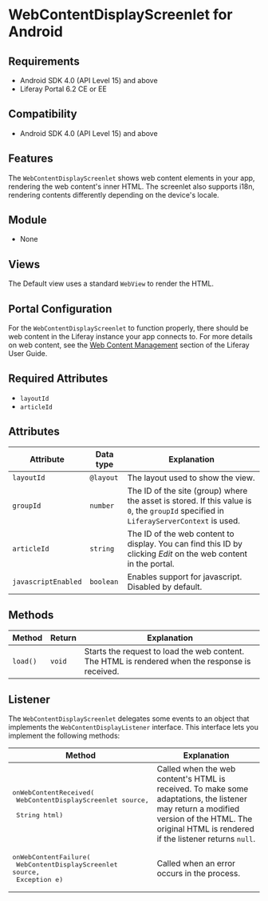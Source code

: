 # WebContentDisplayScreenlet for Android

## Requirements

- Android SDK 4.0 (API Level 15) and above
- Liferay Portal 6.2 CE or EE

## Compatibility

- Android SDK 4.0 (API Level 15) and above

## Features

The `WebContentDisplayScreenlet` shows web content elements in your app, rendering the web content's inner HTML. The screenlet also supports i18n, rendering contents differently depending on the device's locale.

## Module

- None

## Views

The Default view uses a standard `WebView` to render the HTML.

<!-- PICTURE
![The `WebContentDisplayScreenlet` using the Default theme](Images/webcontent.png) -->

## Portal Configuration

For the `WebContentDisplayScreenlet` to function properly, there should be web content in the Liferay instance your app connects to. For more details on web content, see the [Web Content Management](https://dev.liferay.com/discover/portal/-/knowledge_base/6-2/web-content-management) section of the Liferay User Guide.

## Required Attributes

- `layoutId`
- `articleId`

## Attributes

| Attribute | Data type | Explanation |
|-----------|-----------|-------------| 
| `layoutId` | `@layout` | The layout used to show the view. |
| `groupId` | `number` | The ID of the site (group) where the asset is stored. If this value is `0`, the `groupId` specified in `LiferayServerContext` is used. |
| `articleId` | `string` | The ID of the web content to display. You can find this ID by clicking *Edit* on the web content in the portal. |
| `javascriptEnabled` | `boolean` | Enables support for javascript. Disabled by default. |

## Methods

| Method | Return | Explanation |
|-----------|-----------|-------------| 
| `load()` | `void` | Starts the request to load the web content. The HTML is rendered when the response is received. |

## Listener

The `WebContentDisplayScreenlet` delegates some events to an object that implements the `WebContentDisplayListener` interface. This interface lets you implement the following methods:

| Method | Explanation |
|-----------|-------------| 
|  <pre>onWebContentReceived(<br/>        WebContentDisplayScreenlet source, <br/>        String html)</pre> | Called when the web content's HTML is received. To make some adaptations, the listener may return a modified version of the HTML. The original HTML is rendered if the listener returns `null`. |
|  <pre>onWebContentFailure(<br/>        WebContentDisplayScreenlet source,<br/>        Exception e)</pre> | Called when an error occurs in the process. |
